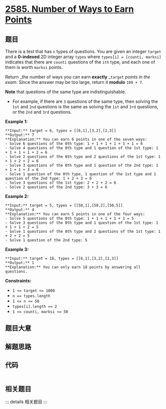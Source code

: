 # [2585. Number of Ways to Earn Points](https://leetcode.com/problems/number-of-ways-to-earn-points)

## 题目

There is a test that has `n` types of questions. You are given an integer
`target` and a **0-indexed** 2D integer array `types` where `types[i] =
[counti, marksi]` indicates that there are `counti` questions of the `ith`
type, and each one of them is worth `marksi` points.

Return _the number of ways you can earn **exactly** _`target` _points in the
exam_. Since the answer may be too large, return it **modulo** `109 + 7`.

**Note** that questions of the same type are indistinguishable.

  * For example, if there are `3` questions of the same type, then solving the `1st` and `2nd` questions is the same as solving the `1st` and `3rd` questions, or the `2nd` and `3rd` questions.



**Example 1:**

    
    
    **Input:** target = 6, types = [[6,1],[3,2],[2,3]]
    **Output:** 7
    **Explanation:** You can earn 6 points in one of the seven ways:
    - Solve 6 questions of the 0th type: 1 + 1 + 1 + 1 + 1 + 1 = 6
    - Solve 4 questions of the 0th type and 1 question of the 1st type: 1 + 1 + 1 + 1 + 2 = 6
    - Solve 2 questions of the 0th type and 2 questions of the 1st type: 1 + 1 + 2 + 2 = 6
    - Solve 3 questions of the 0th type and 1 question of the 2nd type: 1 + 1 + 1 + 3 = 6
    - Solve 1 question of the 0th type, 1 question of the 1st type and 1 question of the 2nd type: 1 + 2 + 3 = 6
    - Solve 3 questions of the 1st type: 2 + 2 + 2 = 6
    - Solve 2 questions of the 2nd type: 3 + 3 = 6
    

**Example 2:**

    
    
    **Input:** target = 5, types = [[50,1],[50,2],[50,5]]
    **Output:** 4
    **Explanation:** You can earn 5 points in one of the four ways:
    - Solve 5 questions of the 0th type: 1 + 1 + 1 + 1 + 1 = 5
    - Solve 3 questions of the 0th type and 1 question of the 1st type: 1 + 1 + 1 + 2 = 5
    - Solve 1 questions of the 0th type and 2 questions of the 1st type: 1 + 2 + 2 = 5
    - Solve 1 question of the 2nd type: 5
    

**Example 3:**

    
    
    **Input:** target = 18, types = [[6,1],[3,2],[2,3]]
    **Output:** 1
    **Explanation:** You can only earn 18 points by answering all questions.
    



**Constraints:**

  * `1 <= target <= 1000`
  * `n == types.length`
  * `1 <= n <= 50`
  * `types[i].length == 2`
  * `1 <= counti, marksi <= 50`


## 题目大意

## 解题思路

## 代码

```javascript

```

## 相关题目

::: details 相关题目
:::
